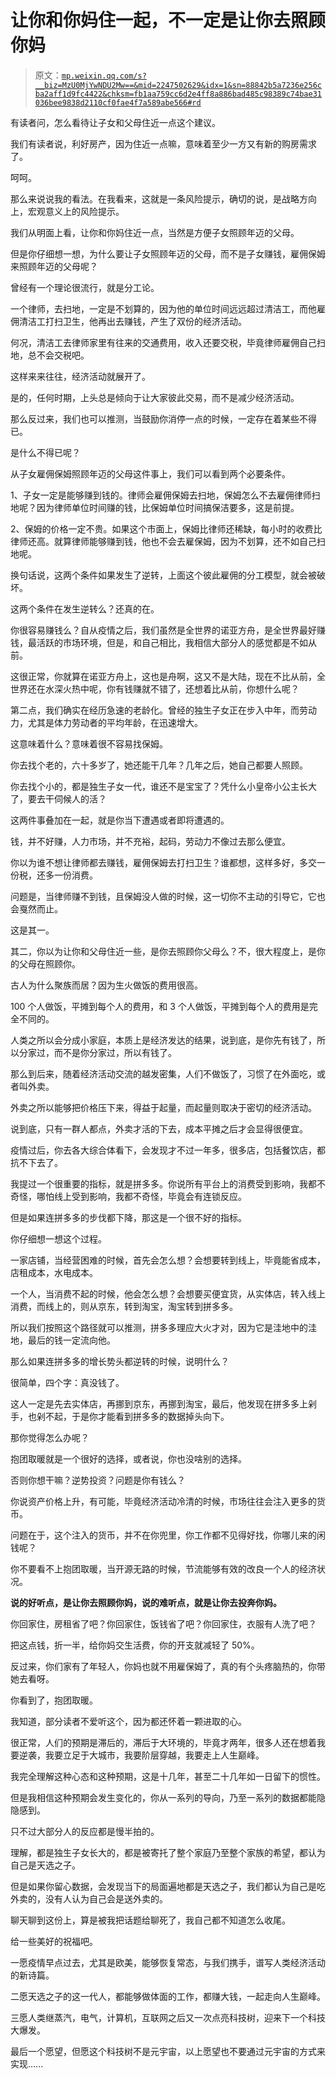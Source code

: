 # 让你和你妈住一起，不一定是让你去照顾你妈

> 原文：[`mp.weixin.qq.com/s?__biz=MzU0MjYwNDU2Mw==&mid=2247502629&idx=1&sn=88842b5a7236e256cba2aff1d9fc4422&chksm=fb1aa759cc6d2e4ff8a886bad485c98389c74bae31036bee9838d2110cf0fae4f7a589abe566#rd`](http://mp.weixin.qq.com/s?__biz=MzU0MjYwNDU2Mw==&mid=2247502629&idx=1&sn=88842b5a7236e256cba2aff1d9fc4422&chksm=fb1aa759cc6d2e4ff8a886bad485c98389c74bae31036bee9838d2110cf0fae4f7a589abe566#rd)

有读者问，怎么看待让子女和父母住近一点这个建议。 

我们有读者说，利好房产，因为住近一点嘛，意味着至少一方又有新的购房需求了。 

呵呵。

那么来说说我的看法。在我看来，这就是一条风险提示，确切的说，是战略方向上，宏观意义上的风险提示。

我们从明面上看，让你和你妈住近一点，当然是方便子女照顾年迈的父母。

但是你仔细想一想，为什么要让子女照顾年迈的父母，而不是子女赚钱，雇佣保姆来照顾年迈的父母呢？

曾经有一个理论很流行，就是分工论。

一个律师，去扫地，一定是不划算的，因为他的单位时间远远超过清洁工，而他雇佣清洁工打扫卫生，他再出去赚钱，产生了双份的经济活动。

何况，清洁工去律师家里有往来的交通费用，收入还要交税，毕竟律师雇佣自己扫地，总不会交税吧。

这样来来往往，经济活动就展开了。

是的，任何时期，上头总是倾向于让大家彼此交易，而不是减少经济活动。

那么反过来，我们也可以推测，当鼓励你消停一点的时候，一定存在着某些不得已。

是什么不得已呢？

从子女雇佣保姆照顾年迈的父母这件事上，我们可以看到两个必要条件。

1、子女一定是能够赚到钱的。律师会雇佣保姆去扫地，保姆怎么不去雇佣律师扫地呢？因为律师单位时间赚的钱，比保姆单位时间搞保洁要多，这是前提。

2、保姆的价格一定不贵。如果这个市面上，保姆比律师还稀缺，每小时的收费比律师还高。就算律师能够赚到钱，他也不会去雇保姆，因为不划算，还不如自己扫地呢。

换句话说，这两个条件如果发生了逆转，上面这个彼此雇佣的分工模型，就会被破坏。

这两个条件在发生逆转么？还真的在。

你很容易赚钱么？自从疫情之后，我们虽然是全世界的诺亚方舟，是全世界最好赚钱，最活跃的市场环境，但是，和自己相比，我相信大部分人的感觉都是不如从前。

这很正常，你就算在诺亚方舟上，这也是舟啊，这又不是大陆，现在不比从前，全世界还在水深火热中呢，你有钱赚就不错了，还想着比从前，你想什么呢？

第二点，我们确实在经历急速的老龄化。曾经的独生子女正在步入中年，而劳动力，尤其是体力劳动者的平均年龄，在迅速增大。

这意味着什么？意味着很不容易找保姆。

你去找个老的，六十多岁了，她还能干几年？几年之后，她自己都要人照顾。

你去找个小的，都是独生子女一代，谁还不是宝宝了？凭什么小皇帝小公主长大了，要去干伺候人的活？

这两件事叠加在一起，就是你当下遭遇或者即将遭遇的。

钱，并不好赚，人力市场，并不充裕，起码，劳动力不像过去那么便宜。

你以为谁不想让律师都去赚钱，雇佣保姆去打扫卫生？谁都想，这样多好，多交一份税，还多一份消费。

问题是，当律师赚不到钱，且保姆没人做的时候，这一切你不主动的引导它，它也会戛然而止。

这是其一。

其二，你以为让你和父母住近一些，是你去照顾你父母么？不，很大程度上，是你的父母在照顾你。

古人为什么聚族而居？因为生火做饭的费用很高。

100 个人做饭，平摊到每个人的费用，和 3 个人做饭，平摊到每个人的费用是完全不同的。

人类之所以会分成小家庭，本质上是经济发达的结果，说到底，是你先有钱了，所以分家过，而不是你分家过，所以有钱了。

那么到后来，随着经济活动交流的越发密集，人们不做饭了，习惯了在外面吃，或者叫外卖。

外卖之所以能够把价格压下来，得益于起量，而起量则取决于密切的经济活动。

说到底，只有一群人都点，外卖才活的下去，成本平摊之后才会显得很便宜。

疫情过后，你去各大综合体看下，会发现才不过一年多，很多店，包括餐饮店，都抗不下去了。

我提过一个很重要的指标，就是拼多多。你说所有平台上的消费受到影响，我都不奇怪，哪怕线上受到影响，我都不奇怪，毕竟会有连锁反应。

但是如果连拼多多的步伐都下降，那这是一个很不好的指标。

你仔细想一想这个过程。

一家店铺，当经营困难的时候，首先会怎么想？会想要转到线上，毕竟能省成本，店租成本，水电成本。

一个人，当消费不起的时候，他会怎么想？会想要买便宜货，从实体店，转入线上消费，而线上的，则从京东，转到淘宝，淘宝转到拼多多。

所以我们按照这个路径就可以推测，拼多多理应大火才对，因为它是洼地中的洼地，最后的钱一定流向他。

那么如果连拼多多的增长势头都逆转的时候，说明什么？

很简单，四个字：真没钱了。

这人一定是先去实体店，再挪到京东，再挪到淘宝，最后，他发现在拼多多上剁手，也剁不起，于是你才能看到拼多多的数据掉头向下。 

那你觉得怎么办呢？ 

抱团取暖就是一个很好的选择，或者说，你也没啥别的选择。

否则你想干嘛？逆势投资？问题是你有钱么？ 

你说资产价格上升，有可能，毕竟经济活动冷清的时候，市场往往会注入更多的货币。

问题在于，这个注入的货币，并不在你兜里，你工作都不见得好找，你哪儿来的闲钱呢？

你不要看不上抱团取暖，当开源无路的时候，节流能够有效的改良一个人的经济状况。 

**说的好听点，是让你去照顾你妈，说的难听点，就是让你去投奔你妈。** 

你回家住，房租省了吧？你回家住，饭钱省了吧？你回家住，衣服有人洗了吧？

把这点钱，折一半，给你妈交生活费，你的开支就减轻了 50%。 

反过来，你们家有了年轻人，你妈也就不用雇保姆了，真的有个头疼脑热的，你带她去看呀。

你看到了，抱团取暖。 

我知道，部分读者不爱听这个，因为都还怀着一颗进取的心。 

很正常，人们的预期是滞后的，滞后于大环境的，毕竟才两年，很多人还在想着我要逆袭，我要立足于大城市，我要阶层穿越，我要走上人生巅峰。 

我完全理解这种心态和这种预期，这是十几年，甚至二十几年如一日留下的惯性。 

但是我相信这种预期会发生变化的，你从一系列的导向，乃至一系列的数据都能隐隐感到。 

只不过大部分人的反应都是慢半拍的。 

理解，都是独生子女长大的，都是被寄托了整个家庭乃至整个家族的希望，都认为自己是天选之子。 

但是如果你留心数据，会发现当下的局面遍地都是天选之子，我们都认为自己是吃外卖的，没有人认为自己会是送外卖的。 

聊天聊到这份上，算是被我把话题给聊死了，我自己都不知道怎么收尾。

给一些美好的祝福吧。 

一愿疫情早点过去，尤其是欧美，能够恢复常态，与我们携手，谱写人类经济活动的新诗篇。

二愿天选之子的这一代人，都能够做体面的工作，都赚大钱，一起走向人生巅峰。

三愿人类继蒸汽，电气，计算机，互联网之后又一次点亮科技树，迎来下一个科技大爆发。

最后一个愿望，但愿这个科技树不是元宇宙，以上愿望也不要通过元宇宙的方式来实现......